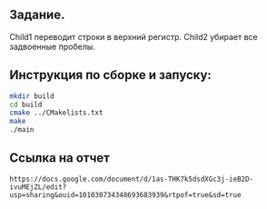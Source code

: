 ## Задание.
Child1 переводит строки в верхний регистр. Child2 убирает все задвоенные пробелы.
## Инструкция по сборке и запуску:
```sh
mkdir build
cd build
cmake ../CMakelists.txt
make
./main
```
## Ссылка на отчет
```https://docs.google.com/document/d/1as-THK7k5dsdXGc3j-ieB2D-ivuMEjZL/edit?usp=sharing&ouid=101030734348693683939&rtpof=true&sd=true```